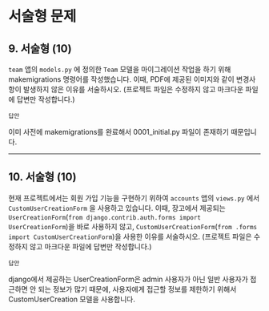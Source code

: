 # 서술형 문제

## 9. 서술형 (10)

`team` 앱의 `models.py` 에 정의한 `Team` 모델을 마이그레이션 작업을 하기 위해 makemigrations 명령어를 작성했습니다.
이때, PDF에 제공된 이미지와 같이 변경사항이 발생하지 않은 이유를 서술하시오.
(프로젝트 파일은 수정하지 않고 마크다운 파일에 답변만 작성합니다.)

`답안`

이미 사전에 makemigrations를 완료해서 0001_initial.py 파일이 존재하기 때문입니다.



---

## 10. 서술형 (10)

현재 프로젝트에서는 회원 가입 기능을 구현하기 위하여 `accounts` 앱의 `views.py` 에서 `CustomUserCreationForm` 을 사용하고 있습니다.
이때, 장고에서 제공되는 `UserCreationForm`(`from django.contrib.auth.forms import UserCreationForm`)을 바로 사용하지 않고, `CustomUserCreationForm`(`from .forms import CustomUserCreationForm`)을 사용한 이유를 서술하시오.
(프로젝트 파일은 수정하지 않고 마크다운 파일에 답변만 작성합니다.)

`답안`

django에서 제공하는 UserCreationForm은 admin 사용자가 아닌 일반 사용자가 접근하면 안 되는 정보가 많기 때문에, 사용자에게 접근할 정보를 제한하기 위해서 CustomUserCreation 모델을 사용합니다.
